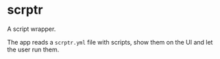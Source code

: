 # scrptr

A script wrapper.

The app reads a <code>scrptr.yml</code> file with scripts, show them on the UI and let the user run them.
